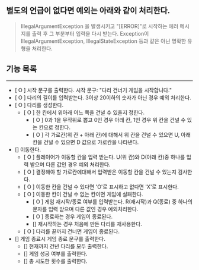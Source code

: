 ## 별도의 언급이 없다면 예외는 아래와 같이 처리한다.
> IllegalArgumentException 을 발생시키고 "[ERROR]"로 시작하는 에러 메시지를 
> 출력 후 그 부분부터 입력을 다시 받는다.
> Exception이 IllegalArgumentException, IllegalStateException 등과 같은 아닌 명확한 유형을 처리한다.

## 기능 목록
<hr/>

- [ O ] 시작 문구를 출력한다. 시작 문구: "다리 건너기 게임을 시작합니다."
- [ O ] 다리의 길이를 입력받는다. 3이상 20이하의 숫자가 아닌 경우 예외 처리한다.
- [ O ] 다리를 생성한다.
  - [ O ] 한 칸에서 위아래 어느 쪽을 건널 수 있을지 정한다.
    - [ O ] 0과 1을 무작위로 뽑고 0인 경우 아래 칸, 1인 경우 위 칸을 건널 수 있는 칸으로 정한다.
    - [ O ] 각 가로칸(위 칸 + 아래 칸)에 대해서 위 칸을 건널 수 있으면 U, 아래 칸을 건널 수 있으면 D 값으로 가로칸을 나타낸다.
- [] 이동한다.
  - [ O ] 플레이어가 이동할 칸을 입력 받는다. U(위 칸)와 D(아래 칸)중 하나를 입력 받으며 다른 값인 경우 예외 처리한다.
  - [ O ] 결정해야 할 가로칸에대해서 입력받은 이동할 칸을 건널 수 있는지 검사한다.
  - [ O ] 이동한 칸을 건널 수 있다면 'O'로 표시하고 없다면 'X'로 표시한다.
  - [ O ] 이동한 칸이 건널 수 없는 칸이면 게임에 실패한다.
    - [ O ] 게임 재시작/종료 여부를 입력받는다. R(재시작)과 Q(종료) 중 하나의 문자를 입력 받으며 다른 값인 경우 예외처리한다.
    - [ O ] 종료하는 경우 게임이 종료된다.
    - [] 재시작하는 경우 처음에 만든 다리를 재사용한다.
  - [ O ] 다리를 끝까지 건너면 게임이 종료된다.
- [] 게임 종료시 게임 종료 문구를 출력한다.
  - [] 현재까지 건넌 다리를 모두 출력한다.
  - [] 게임 성공 여부를 출력한다.
  - [] 총 시도한 횟수를 출력한다.